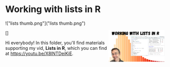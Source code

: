 # Working with lists in R
!["lists thumb.png"]("lists thumb.png")

[<img src="lists thumb.png" align="right" height="100" />]

Hi everybody! In this folder, you'll find materials supporting my vid, **Lists in R**, which you can find at <https://youtu.be/X8lNTDeiKiE>. 

